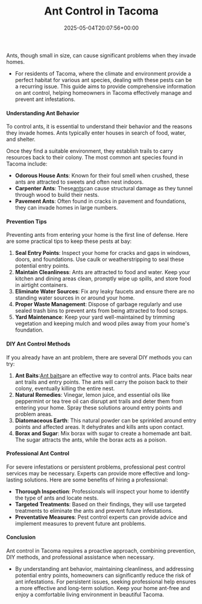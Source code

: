 ﻿---
layout: post
title: Ant Control in Tacoma
date: '2025-05-04T20:07:56+00:00'
categories:
- Ants
- Guide
tags: []
slug: /ant-control-in-tacoma/
lastmod: 2025-05-07T12:21:23+03:00
---

Ants, though small in size, can cause significant problems when they invade homes.
- For residents of Tacoma, where the climate and environment provide a perfect habitat for various ant species, dealing with these pests can be a recurring issue.
This guide aims to provide comprehensive information on ant control, helping homeowners in Tacoma effectively manage and prevent ant infestations.
#### Understanding Ant Behavior
To control ants, it is essential to understand their behavior and the reasons they invade homes. Ants typically enter houses in search of food, water, and shelter.

Once they find a suitable environment, they establish trails to carry resources back to their colony. The most common ant species found in Tacoma include:
- **Odorous House Ants**: Known for their foul smell when crushed, these ants are attracted to sweets and often nest indoors.
- **Carpenter Ants**: These[ants](https://pestpolicy.com/how-to-get-rid-of-carpenter-bees-without-killing-them/)can cause structural damage as they tunnel through wood to build their nests.
- **Pavement Ants**: Often found in cracks in pavement and foundations, they can invade homes in large numbers.
#### Prevention Tips
Preventing ants from entering your home is the first line of defense. Here are some practical tips to keep these pests at bay:
1. **Seal Entry Points**: Inspect your home for cracks and gaps in windows, doors, and foundations. Use caulk or weatherstripping to seal these potential entry points.
2. **Maintain Cleanliness**: Ants are attracted to food and water. Keep your kitchen and dining areas clean, promptly wipe up spills, and store food in airtight containers.
3. **Eliminate Water Sources**: Fix any leaky faucets and ensure there are no standing water sources in or around your home.
4. **Proper Waste Management**: Dispose of garbage regularly and use sealed trash bins to prevent ants from being attracted to food scraps.
5. **Yard Maintenance**: Keep your yard well-maintained by trimming vegetation and keeping mulch and wood piles away from your home's foundation.
#### DIY Ant Control Methods
If you already have an ant problem, there are several DIY methods you can try:
1. **Ant Baits**:[Ant baits](https://pestpolicy.com/best-fire-ant-killer-for-lawns/)are an effective way to control ants. Place baits near ant trails and entry points. The ants will carry the poison back to their colony, eventually killing the entire nest.
2. **Natural Remedies**: Vinegar, lemon juice, and essential oils like peppermint or tea tree oil can disrupt ant trails and deter them from entering your home. Spray these solutions around entry points and problem areas.
3. **Diatomaceous Earth**: This natural powder can be sprinkled around entry points and affected areas. It dehydrates and kills ants upon contact.
4. **Borax and Sugar**: Mix borax with sugar to create a homemade ant bait. The sugar attracts the ants, while the borax acts as a poison.
#### Professional Ant Control
For severe infestations or persistent problems, professional pest control services may be necessary. Experts can provide more effective and long-lasting solutions. Here are some benefits of hiring a professional:
- **Thorough Inspection**: Professionals will inspect your home to identify the type of ants and locate nests.
- **Targeted Treatments**: Based on their findings, they will use targeted treatments to eliminate the ants and prevent future infestations.
- **Preventative Measures**: Pest control experts can provide advice and implement measures to prevent future ant problems.
#### Conclusion
Ant control in Tacoma requires a proactive approach, combining prevention, DIY methods, and professional assistance when necessary.
- By understanding ant behavior, maintaining cleanliness, and addressing potential entry points, homeowners can significantly reduce the risk of ant infestations.
For persistent issues, seeking professional help ensures a more effective and long-term solution. Keep your home ant-free and enjoy a comfortable living environment in beautiful Tacoma.